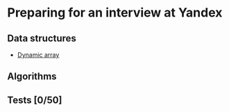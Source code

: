# Preparing for an interview at Yandex

## Data structures

- [Dynamic array](examples/data_structures/dynamic_array.cpp)

## Algorithms

## Tests \[0/50\]

